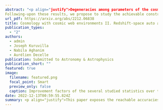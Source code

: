 ```yaml
---
abstract: "<p align="justify">Degeneracies among parameters of the cosmological model are known to drastically limit the information contained in the matter distribution. In the first paper of this series, we shown that the cosmic web environments; namely the voids, walls, filaments and nodes; can be used as a leverage to improve the real-space constraints on a set of six cosmological parameters, including the summed neutrino mass. 
Following-upon these results, we propose to study the achievable constraints of environment-dependent power spectra in redshift space where the velocities add up information to the standard two-point statistics by breaking the isotropy of the matter density field. A Fisher analysis based on a set of thousands of Quijote simulations allows us to conclude that the combination of power spectra computed in the several cosmic web environments is able to break some degeneracies. Compared to the matter monopole and quadrupole information alone, the combination of environment-dependent spectra tightens down the constraints on key parameters like the matter density or the summed neutrino mass by up to a factor of 5.5. Additionally, while the information contained in the matter statistic quickly saturates at mildly non-linear scales in redshift space, the combination of power spectra in the environments appears as a goldmine of information able to improve the constraints at all the studied scales from 0.1 to 0.5 h/Mpc and suggests that further improvements are reachable at even finer scales.</p>"
url_pdf: https://arxiv.org/abs/2212.06838
title: Cosmology with cosmic web environments II. Redshift-space auto and cross power spectra
publication_types:
  - "2"
authors:
  - admin
  - Joseph Kuruvilla
  - Nabila Aghanim
  - Aurélien Decelle
publication: Submitted to Astronomy & Astrophysics
publication_short: ""
featured: true
image:
  filename: featured.png
  focal_point: Smart
  preview_only: false
  caption: Improvement factors of the several studied statistics over the redshift-space matter monopole + quadrupole constraints for each of the six cosmological parameters at kmax = 0.5 h/Mpc. The horizontal black line shows the unity improvement. Note that these statistics exclude the combination with the matter multipoles and concern uniquely the several cosmic web environments and their combination.
date: 2022-12-13T00:59:55.824Z
summary: <p align="justify">This paper exposes the reachable accuracies of the redshift-space constraints provided by the several environments of the cosmic web with respect to the matter monopole and quadrupole statistics. By splitting the density field into its cosmic web components, one can tighten down the constraints by factors up to 5.5 for the summed neutrino mass.</p>
---
```


